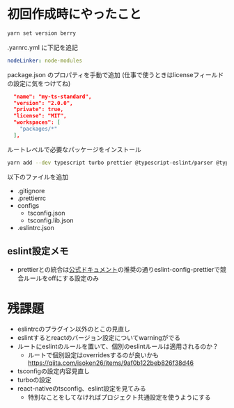 # 初回作成時にやったこと

```sh
yarn set version berry
```

.yarnrc.yml に下記を追記

```yaml
nodeLinker: node-modules
```

package.json のプロパティを手動で追加 (仕事で使うときはlicenseフィールドの設定に気をつけてね)

```json
  "name": "my-ts-standard",
  "version": "2.0.0",
  "private": true,
  "license": "MIT",
  "workspaces": [
    "packages/*"
  ],
```

ルートレベルで必要なパッケージをインストール

```sh
yarn add --dev typescript turbo prettier @typescript-eslint/parser @typescript-eslint/eslint-plugin eslint eslint-plugin-react eslint-plugin-react-hooks eslint-config-prettier eslint-plugin-eslint-comments
```

以下のファイルを追加

- .gitignore
- .prettierrc
- configs
  - tsconfig.json
  - tsconfig.lib.json
- .eslintrc.json

## eslint設定メモ

- prettierとの統合は[公式ドキュメント](https://prettier.io/docs/en/integrating-with-linters.html)の推奨の通りeslint-config-prettierで競合ルールをoffにする設定のみ

# 残課題

- eslintrcのプラグイン以外のとこの見直し
- eslintするとreactのバージョン設定についてwarningがでる
- ルートにeslintのルールを置いて、個別のeslintルールは適用されるのか？
  - ルートで個別設定はoverridesするのが良いかも https://qiita.com/isoken26/items/9af0b122beb826f38d46
- tsconfigの設定内容見直し
- turboの設定
- react-nativeのtsconfig、eslint設定を見てみる
  - 特別なことをしてなければプロジェクト共通設定を使うようにする
